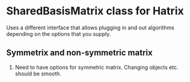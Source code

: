 # SharedBasisMatrix class for Hatrix

Uses a different interface that allows plugging in and out
algorithms depending on the options that you supply.

## Symmetrix and non-symmetric matrix

1. Need to have options for symmetric matrix. Changing objects etc. should be smooth.

